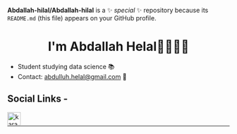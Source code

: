 

**Abdallah-hilal/Abdallah-hilal** is a ✨ _special_ ✨ repository because its `README.md` (this file) appears on your GitHub profile.
<h1 align="center">I'm Abdallah Helal🧑🏽‍🚀🚀</h1>

- Student studying data science 📚
- Contact: abdulluh.helal@gmail.com 📩


## Social Links - 

[<img align="left" alt="karanshingde | LinkedIn" width="30px" src="https://img.icons8.com/color/48/000000/linkedin.png" />][linkedin]


<br>

<hr>

[linkedin]: https://www.linkedin.com/in/abdallah-hilal

